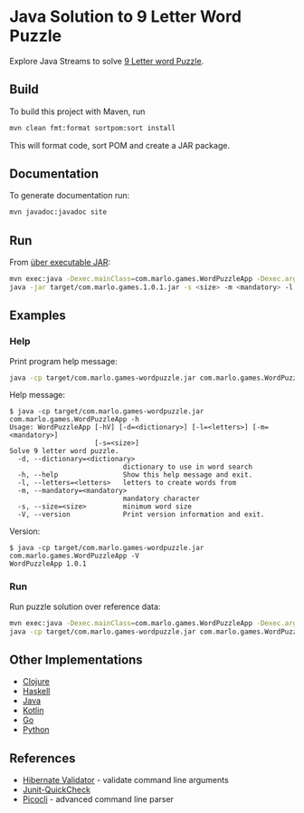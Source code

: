 # Java Solution to 9 Letter Word Puzzle

Explore Java Streams to solve [9 Letter word
Puzzle](https://nineletterword.tompaton.com/adevcrsoi/).

## Build

To build this project with Maven, run

```bash
mvn clean fmt:format sortpom:sort install
```

This will format code, sort POM and create a JAR package.

## Documentation

To generate documentation run:

```bash
mvn javadoc:javadoc site
```

## Run

From [über executable
JAR](https://maven.apache.org/plugins/maven-shade-plugin/examples/executable-jar.html):

```bash
mvn exec:java -Dexec.mainClass=com.marlo.games.WordPuzzleApp -Dexec.args="-s <size> -m <mandatory> -l <letters> [-d <dictionary>]"
java -jar target/com.marlo.games.1.0.1.jar -s <size> -m <mandatory> -l <letters> [-d <dictionary>]
```

## Examples

### Help

Print program help message:

```bash
java -cp target/com.marlo.games-wordpuzzle.jar com.marlo.games.WordPuzzleApp -h
```

Help message:

```text
$ java -cp target/com.marlo.games-wordpuzzle.jar com.marlo.games.WordPuzzleApp -h
Usage: WordPuzzleApp [-hV] [-d=<dictionary>] [-l=<letters>] [-m=<mandatory>]
                     [-s=<size>]
Solve 9 letter word puzzle.
  -d, --dictionary=<dictionary>
                            dictionary to use in word search
  -h, --help                Show this help message and exit.
  -l, --letters=<letters>   letters to create words from
  -m, --mandatory=<mandatory>
                            mandatory character
  -s, --size=<size>         minimum word size
  -V, --version             Print version information and exit.
```

Version:

```text
$ java -cp target/com.marlo.games-wordpuzzle.jar com.marlo.games.WordPuzzleApp -V
WordPuzzleApp 1.0.1
```

### Run

Run puzzle solution over reference data:

```bash
mvn exec:java -Dexec.mainClass=com.marlo.games.WordPuzzleApp -Dexec.args="-m c -l adevcrsoi"
java -cp target/com.marlo.games-wordpuzzle.jar com.marlo.games.WordPuzzleApp -m c -l adevcrsoi
```

## Other Implementations

* [Clojure](https://gitlab.com/frankhjung1/clojure-wordpuzzle)
* [Haskell](https://gitlab.com/frankhjung1/haskell-wordpuzzle)
* [Java](https://gitlab.com/frankhjung1/java-wordpuzzle)
* [Kotlin](https://gitlab.com/frankhjung1/kotlin-wordpuzzle)
* [Go](https://gitlab.com/frankhjung1/go-wordpuzzle)
* [Python](https://gitlab.com/frankhjung1/python-wordpuzzle)

## References

* [Hibernate Validator](https://hibernate.org/validator/documentation/getting-started/) - validate command line arguments
* [Junit-QuickCheck](https://github.com/pholser/junit-quickcheck)
* [Picocli](https://picocli.info/) - advanced command line parser
